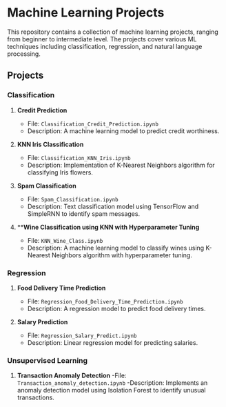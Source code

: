 # Machine Learning Projects

This repository contains a collection of machine learning projects, ranging from beginner to intermediate level. The projects cover various ML techniques including classification, regression, and natural language processing.

## Projects

### Classification

1. **Credit Prediction**
   - File: `Classification_Credit_Prediction.ipynb`
   - Description: A machine learning model to predict credit worthiness.

2. **KNN Iris Classification**
   - File: `Classification_KNN_Iris.ipynb`
   - Description: Implementation of K-Nearest Neighbors algorithm for classifying Iris flowers.

3. **Spam Classification**
   - File: `Spam_Classification.ipynb`
   - Description: Text classification model using TensorFlow and SimpleRNN to identify spam messages.
     
4. ****Wine Classification using KNN with Hyperparameter Tuning**
   - File: `KNN_Wine_Class.ipynb`
   - Description: A machine learning model to classify wines using K-Nearest Neighbors algorithm with hyperparameter tuning.


### Regression

1. **Food Delivery Time Prediction**
   - File: `Regression_Food_Delivery_Time_Prediction.ipynb`
   - Description: A regression model to predict food delivery times.

2. **Salary Prediction**
   - File: `Regression_Salary_Predict.ipynb`
   - Description: Linear regression model for predicting salaries.

### Unsupervised Learning
1. **Transaction Anomaly Detection**
   -File: `Transaction_anomaly_detection.ipynb`
   -Description: Implements an anomaly detection model using Isolation Forest to identify unusual transactions. 
